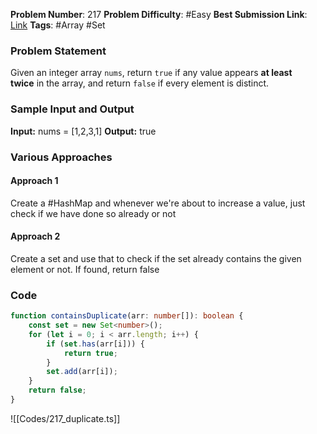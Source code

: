 **Problem Number**: 217
**Problem Difficulty**: #Easy
**Best Submission Link**: [Link](https://leetcode.com/problems/contains-duplicate/submissions/1025511856/)
**Tags**: #Array #Set

### Problem Statement

Given an integer array `nums`, return `true` if any value appears **at least twice** in the array, and return `false` if every element is distinct.

### Sample Input and Output

**Input:** nums = [1,2,3,1]
**Output:** true

### Various Approaches

#### Approach 1

Create a #HashMap and whenever we're about to increase a value, just check if we have done so already or not

#### Approach 2

Create a set and use that to check if the set already contains the given element or not. If found, return false

### Code

```typescript
function containsDuplicate(arr: number[]): boolean {
    const set = new Set<number>();
    for (let i = 0; i < arr.length; i++) {
        if (set.has(arr[i])) {
            return true;
        }
        set.add(arr[i]);
    }
    return false;
}
```

![[Codes/217_duplicate.ts]]
